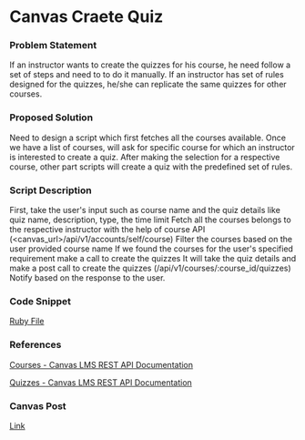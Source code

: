 # Canvas Craete Quiz


### Problem Statement

If an instructor wants to create the quizzes for his course, he need follow a set of steps and need to to do it manually. If an instructor has set of rules designed for the quizzes, he/she can replicate the same quizzes for other courses.

### Proposed Solution

Need to design a script which first fetches all the courses available. Once we have a list of courses, will ask for specific course for which an instructor is interested to create a quiz. After making the selection for a respective course, other part scripts will create a quiz with the predefined set of rules.

### Script Description

First, take the user's input such as course name and the quiz details like quiz name, description, type, the time limit
Fetch all the courses belongs to the respective instructor with the help of  course API (<canvas_url>/api/v1/accounts/self/course)
Filter the courses based on the user provided course name
If we found the courses for the user's specified requirement make a call to create the quizzes
It will take the quiz details and make a post call to create the quizzes (/api/v1/courses/:course_id/quizzes)
Notify based on the response to the user.


### Code Snippet
[Ruby File](final_script.rb)
 
### References

[Courses - Canvas LMS REST API Documentation](https://canvas.instructure.com/doc/api/courses.html)

[Quizzes - Canvas LMS REST API Documentation](https://canvas.instructure.com/doc/api/quizzes.html#method.quizzes/quizzes_api.create)

### Canvas Post
[Link](https://community.canvaslms.com/docs/DOC-14601)
